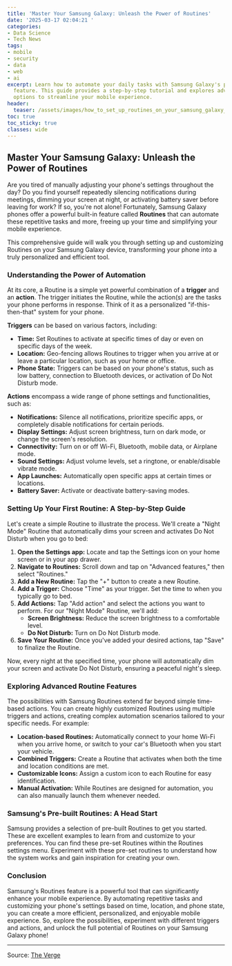 ```yaml
---
title: 'Master Your Samsung Galaxy: Unleash the Power of Routines'
date: '2025-03-17 02:04:21 '
categories:
- Data Science
- Tech News
tags:
- mobile
- security
- data
- web
- ai
excerpt: Learn how to automate your daily tasks with Samsung Galaxy's powerful Routines
  feature. This guide provides a step-by-step tutorial and explores advanced customization
  options to streamline your mobile experience.
header:
  teaser: /assets/images/how_to_set_up_routines_on_your_samsung_galaxy_phon_20250317020417.jpg
toc: true
toc_sticky: true
classes: wide
---
```


## Master Your Samsung Galaxy: Unleash the Power of Routines

Are you tired of manually adjusting your phone's settings throughout the day?  Do you find yourself repeatedly silencing notifications during meetings, dimming your screen at night, or activating battery saver before leaving for work?  If so, you're not alone!  Fortunately, Samsung Galaxy phones offer a powerful built-in feature called **Routines** that can automate these repetitive tasks and more, freeing up your time and simplifying your mobile experience.

This comprehensive guide will walk you through setting up and customizing Routines on your Samsung Galaxy device, transforming your phone into a truly personalized and efficient tool.

### Understanding the Power of Automation

At its core, a Routine is a simple yet powerful combination of a **trigger** and an **action**.  The trigger initiates the Routine, while the action(s) are the tasks your phone performs in response.  Think of it as a personalized "if-this-then-that" system for your phone.

**Triggers** can be based on various factors, including:

* **Time:** Set Routines to activate at specific times of day or even on specific days of the week.
* **Location:**  Geo-fencing allows Routines to trigger when you arrive at or leave a particular location, such as your home or office.
* **Phone State:**  Triggers can be based on your phone's status, such as low battery, connection to Bluetooth devices, or activation of Do Not Disturb mode.

**Actions** encompass a wide range of phone settings and functionalities, such as:

* **Notifications:** Silence all notifications, prioritize specific apps, or completely disable notifications for certain periods.
* **Display Settings:** Adjust screen brightness, turn on dark mode, or change the screen's resolution.
* **Connectivity:** Turn on or off Wi-Fi, Bluetooth, mobile data, or Airplane mode.
* **Sound Settings:** Adjust volume levels, set a ringtone, or enable/disable vibrate mode.
* **App Launches:** Automatically open specific apps at certain times or locations.
* **Battery Saver:** Activate or deactivate battery-saving modes.

### Setting Up Your First Routine: A Step-by-Step Guide

Let's create a simple Routine to illustrate the process. We'll create a "Night Mode" Routine that automatically dims your screen and activates Do Not Disturb when you go to bed:

1. **Open the Settings app:** Locate and tap the Settings icon on your home screen or in your app drawer.
2. **Navigate to Routines:** Scroll down and tap on "Advanced features," then select "Routines."
3. **Add a New Routine:** Tap the "+" button to create a new Routine.
4. **Add a Trigger:** Choose "Time" as your trigger. Set the time to when you typically go to bed.
5. **Add Actions:** Tap "Add action" and select the actions you want to perform. For our "Night Mode" Routine, we'll add:
    * **Screen Brightness:** Reduce the screen brightness to a comfortable level.
    * **Do Not Disturb:** Turn on Do Not Disturb mode.
6. **Save Your Routine:** Once you've added your desired actions, tap "Save" to finalize the Routine.

Now, every night at the specified time, your phone will automatically dim your screen and activate Do Not Disturb, ensuring a peaceful night's sleep.

### Exploring Advanced Routine Features

The possibilities with Samsung Routines extend far beyond simple time-based actions.  You can create highly customized Routines using multiple triggers and actions, creating complex automation scenarios tailored to your specific needs. For example:

* **Location-based Routines:**  Automatically connect to your home Wi-Fi when you arrive home, or switch to your car's Bluetooth when you start your vehicle.
* **Combined Triggers:**  Create a Routine that activates when both the time and location conditions are met.
* **Customizable Icons:**  Assign a custom icon to each Routine for easy identification.
* **Manual Activation:** While Routines are designed for automation, you can also manually launch them whenever needed.

### Samsung's Pre-built Routines: A Head Start

Samsung provides a selection of pre-built Routines to get you started. These are excellent examples to learn from and customize to your preferences.  You can find these pre-set Routines within the Routines settings menu. Experiment with these pre-set routines to understand how the system works and gain inspiration for creating your own.

### Conclusion

Samsung's Routines feature is a powerful tool that can significantly enhance your mobile experience. By automating repetitive tasks and customizing your phone's settings based on time, location, and phone state, you can create a more efficient, personalized, and enjoyable mobile experience. So, explore the possibilities, experiment with different triggers and actions, and unlock the full potential of Routines on your Samsung Galaxy phone!

---

Source: [The Verge](https://www.theverge.com/how-to/629502/samsung-galaxy-routines-triggers-how-to)